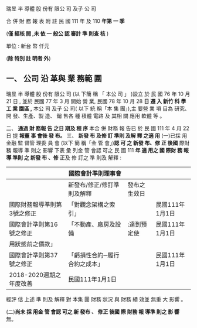 
瑞昱 半 導體 股 份有 限公 司 及子 公 司

合 併 財 務 報 表 附 註 民 國 111 年 及 110 **年第 一 季**

(**僅 經核 閱 ,未 依 一 般公 認 審計 準 則查 核** ) 

單位 : 新台 幣 仟元

(**除 特別 註 明者 外**) 

## 一、 **公司 沿 革與 業 務範 圍**

瑞昱 半 導體 股 份有 限公 司 (以 下簡 稱 「 本公 司 」 )設立 於 民 國 76 年 10 月 21 日 , 並於 民國 77 年 3 月 開始 營 業, 民國 78 年 10 月 28 **日 遷 入 新竹 科 學工 業 園區 ,** 本公 司 及子 公 司( 以下 統 稱「本 集 團」),主 要營 業 項 目為 研究、開 發、生產、製 造、 銷 售各 種 積體 電路 及 其相 關 應用 軟體 等 。

二、 **通過 財 務報 告 之日 期及 程 序**
本合 併 財務 報 告已 於 民 國 111 年 4 月 22 日 提 **報董 事 會後 發 布。**
三、 **新發 布 及修 訂 準則 及解 釋 之適 用**
(一)已採 用 金融 監 督管 理委 員 會 (以下 簡 稱「金 管 會」)**認 可 之 新發 布、修 正 後國**
際財 務 報導 準 則之 影響 下表 彙 列金 管 會認 可之 民 國 111 **年 適 用之 國 際財 務 報導 準則 之 新發 布 、修** 正及 修 訂之 準 則及 解釋 :

|                             | 國際會計準則理事會            |              |                 |
|-----------------------------|-------------------------------|--------------|-----------------|
|                             | 新發布/修正/修訂準則及解釋    | 發布之生效日 |                 |
| 國際財務報導準則第3號之修正 | 「對觀念架構之索引」          |              | 民國111年1月1日 |
| 國際會計準則第16號之修正    | 「不動產、廠房及設備          | :達到預定使 | 民國111年1月1日 |
| 用狀態前之價款」            |                               |              |                 |
| 國際會計準則第37號之修正    | 「虧損性合約─履行合約之成本」 |              | 民國111年1月1日 |
| 2018-2020週期之年度改善     | 民國111年1月1日               |              |                 |

經評 估 上述 準 則及 解釋 對 本集 團 財務 狀況 與 財務 績 效並 無重 大 影響 。

(二)**尚未 採 用金 管 會認 可之 新 發布 、 修正 後國 際 財務 報 導準 則之 影 響**
無。